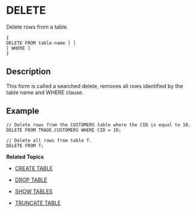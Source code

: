 # DELETE

Delete rows from a table.

```no-highlight
{
DELETE FROM table-name [ ]
[ WHERE ]
}
```

## Description

This form is called a searched delete, removes all rows identified by the table name and WHERE clause.

## Example

```no-highlight
// Delete rows from the CUSTOMERS table where the CID is equal to 10.
DELETE FROM TRADE.CUSTOMERS WHERE CID = 10;

// Delete all rows from table T.
DELETE FROM T;
```

**Related Topics**</br>

* [CREATE TABLE](create-table.md)

* [DROP TABLE](drop-table.md)

* [SHOW TABLES](../interactive_commands/show.md#tables)

* [TRUNCATE TABLE](truncate-table.md)
